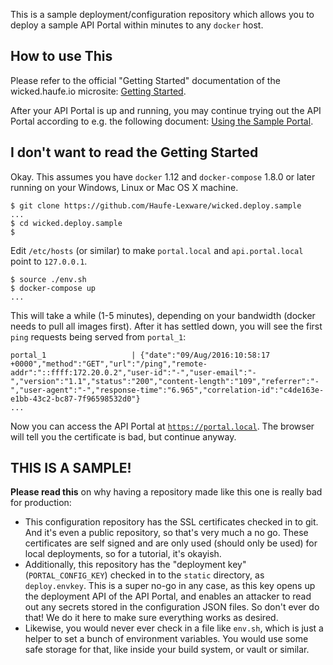 

This is a sample deployment/configuration repository which allows you to deploy a sample API Portal within minutes to any `docker` host.

## How to use This

Please refer to the official "Getting Started" documentation of the wicked.haufe.io microsite: [Getting Started](http://wicked.haufe.io/gettingstarted.html).

After your API Portal is up and running, you may continue trying out the API Portal according to e.g. the following document: [Using the Sample Portal](https://github.com/Haufe-Lexware/wicked.haufe.io/blob/master/doc/using-the-sample-portal.md).

## I don't want to read the Getting Started

Okay. This assumes you have `docker` 1.12 and `docker-compose` 1.8.0 or later running on your Windows, Linux or Mac OS X machine.

```
$ git clone https://github.com/Haufe-Lexware/wicked.deploy.sample
...
$ cd wicked.deploy.sample
$
```

Edit `/etc/hosts` (or similar) to make `portal.local` and `api.portal.local` point to `127.0.0.1`.

```
$ source ./env.sh
$ docker-compose up
...
```

This will take a while (1-5 minutes), depending on your bandwidth (docker needs to pull all images first). After it has settled down, you will see the first `ping` requests being served from `portal_1`:

```
portal_1                   | {"date":"09/Aug/2016:10:58:17 +0000","method":"GET","url":"/ping","remote-addr":"::ffff:172.20.0.2","user-id":"-","user-email":"-","version":"1.1","status":"200","content-length":"109","referrer":"-","user-agent":"-","response-time":"6.965","correlation-id":"c4de163e-e1bb-43c2-bc87-7f96598532d0"}
...
```

Now you can access the API Portal at [`https://portal.local`](https://portal.local). The browser will tell you the certificate is bad, but continue anyway.

## THIS IS A SAMPLE!

**Please read this** on why having a repository made like this one is really bad for production:

* This configuration repository has the SSL certificates checked in to git. And it's even a public repository, so that's very much a no go. These certificates are self signed and are only used (should only be used) for local deployments, so for a tutorial, it's okayish.
* Additionally, this repository has the "deployment key" (`PORTAL_CONFIG_KEY`) checked in to the `static` directory, as `deploy.envkey`. This is a super no-go in any case, as this key opens up the deployment API of the API Portal, and enables an attacker to read out any secrets stored in the configuration JSON files. So don't ever do that! We do it here to make sure everything works as desired.
* Likewise, you would never ever check in a file like `env.sh`, which is just a helper to set a bunch of environment variables. You would use some safe storage for that, like inside your build system, or vault or similar.
